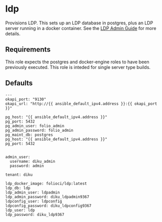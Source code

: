 # ldp
Provisions LDP. This sets up an LDP database in postgres, plus an LDP server running in a docker container. See the [LDP Admin Guide](https://github.com/library-data-platform/ldp/blob/master/doc/Admin_Guide.md) for more details.

## Requirements
This role expects the postgres and docker-engine roles to have been previously executed. This role is inteded for single server type builds.

## Defaults
```
---
okapi_port: "9130"
okapi_url: "http://{{ ansible_default_ipv4.address }}:{{ okapi_port }}"

pg_host: "{{ ansible_default_ipv4.address }}"
pg_port: 5432
pg_admin_user: folio_admin
pg_admin_password: folio_admin
pg_maint_db: postgres
pg_host: "{{ ansible_default_ipv4.address }}"
pg_port: 5432


admin_user:
  username: diku_admin
  password: admin

tenant: diku

ldp_docker_image: folioci/ldp:latest
ldp_db: ldp
ldp_admin_user: ldpadmin
ldp_admin_password: diku_ldpadmin9367
ldpconfig_user: ldpconfig
ldpconfig_password: diku_ldpconfig9367
ldp_user: ldp
ldp_password: diku_ldp9367
```
